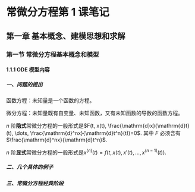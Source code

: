 # 常微分方程第 1 课笔记

## 第一章 基本概念、建模思想和求解

### 第一节 常微分方程基本概念和模型

#### 1.1.1 ODE 模型内容

##### 一、问题的提出

函数方程：未知量是一个函数的方程。

微分方程：未知量既有自变量、未知函数，又有未知函数的导数的函数方程。

$n$ 阶**隐式**常微分方程的一般形式是$F(t, x(t), \frac{\mathrm{d}x}{\mathrm{d}t}(t), \dots, \frac{\mathrm{d}^nx}{\mathrm{d}t^n}(t))=0$.
其中 $F$ 必须含有$\frac{\mathrm{d}^nx}{\mathrm{d}t^n}$.

$n$ 阶**显式**常微分方程的一般形式是$x^{(n)}(t)=f(t,x(t),x'(t),\dots,x^{(n-1)}(t))$.

##### 二、几个具体的例子

##### 三、常微分方程经典阶段

